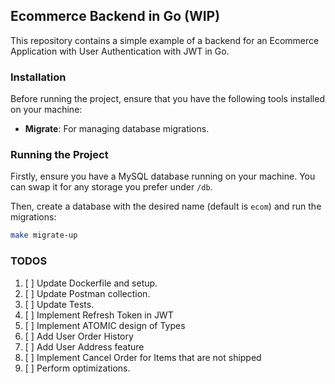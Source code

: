 ## Ecommerce Backend in Go (WIP)
This repository contains a simple example of a backend for an Ecommerce Application with User Authentication with JWT in Go.

### Installation

Before running the project, ensure that you have the following tools installed on your machine:

- **Migrate**: For managing database migrations.

### Running the Project

Firstly, ensure you have a MySQL database running on your machine. You can swap it for any storage you prefer under `/db`.

Then, create a database with the desired name (default is `ecom`) and run the migrations:

```bash
make migrate-up
```

### TODOS
1. [ ] Update Dockerfile and setup.
2. [ ] Update Postman collection.
3. [ ] Update Tests.
4. [ ] Implement Refresh Token in JWT
5. [ ] Implement ATOMIC design of Types
6. [ ] Add User Order History
7. [ ] Add User Address feature
8. [ ] Implement Cancel Order for Items that are not shipped
9. [ ] Perform optimizations.
